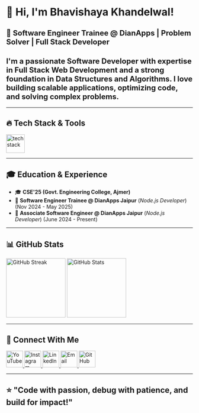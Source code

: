 <h1 align="left">
  👋 Hi, I'm Bhavishaya Khandelwal!
</h1>

<h2 align="left" style="font-size: 20px;">
  🚀 <strong>Software Engineer Trainee @ DianApps | Problem Solver | Full Stack Developer</strong>  
</h2>

<h2 align="left" style="font-size: 20px;">
  I'm a passionate <b>Software Developer</b> with expertise in <b>Full Stack Web Development</b> and a strong foundation in <b>Data Structures and Algorithms</b>.  
  I love building scalable applications, optimizing code, and solving complex problems.
</h2>

---

## 🔥 Tech Stack & Tools  
<div align="left">
  <img src="https://skillicons.dev/icons?i=js,html,css,react,tailwind,bootstrap,nodejs,express,mongodb,git,github" height="50" alt="tech stack" />
</div>

---

## 🎓 Education & Experience  
- 🎓 **CSE'25 (Govt. Engineering College, Ajmer)**  
- 💼 **Software Engineer Trainee @ DianApps Jaipur** (*Node.js Developer*)     (Nov 2024 - May 2025)
- 💼 **Associate Software Engineer @ DianApps Jaipur** (*Node.js Developer*)     (June 2024 - Present)

---

## 📊 GitHub Stats  
<div align="left">
  <img src="https://github-readme-streak-stats.herokuapp.com/?user=bhavishaya&theme=radical" height="160" alt="GitHub Streak" />
  <img src="https://github-readme-stats.vercel.app/api?username=bhavishaya&show_icons=true&theme=radical" height="160" alt="GitHub Stats" />
</div>

---

## 🌟 Connect With Me  
<div align="left">

  <a href="https://www.youtube.com/channel/UCF5SbcxpUXdGjWxMbrVafBQ" target="_blank">
    <img src="https://img.shields.io/badge/Youtube-%23FF0000.svg?style=for-the-badge&logo=youtube&logoColor=white" height="45" alt="YouTube" />
  </a>
  
  <a href="https://www.instagram.com/bhavishaya_khandelwal/" target="_blank">
    <img src="https://img.shields.io/badge/Instagram-%23E4405F.svg?style=for-the-badge&logo=instagram&logoColor=white" height="45" alt="Instagram" />
  </a>
  
  <a href="https://www.linkedin.com/in/bhavishaya-khandelwal/" target="_blank">
    <img src="https://img.shields.io/badge/LinkedIn-%230077B5.svg?style=for-the-badge&logo=linkedin&logoColor=white" height="45" alt="LinkedIn" />
  </a>
  
  <a href="mailto:bhavishayakhandelwal@gmail.com">
    <img src="https://img.shields.io/badge/Email-%23D44638.svg?style=for-the-badge&logo=gmail&logoColor=white" height="45" alt="Email" />
  </a>
  
  <a href="https://github.com/bhavishaya" target="_blank">
    <img src="https://img.shields.io/badge/GitHub-%23181717.svg?style=for-the-badge&logo=github&logoColor=white" height="45" alt="GitHub" />
  </a>
  
</div>

---

## ⭐ "Code with passion, debug with patience, and build for impact!"  
